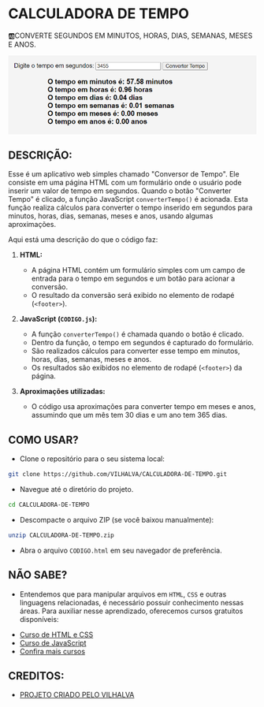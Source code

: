 # CALCULADORA DE TEMPO
🆎CONVERTE SEGUNDOS EM MINUTOS, HORAS, DIAS, SEMANAS, MESES E ANOS. 

<img src="FOTO.png" align="center" width="600"> <br>

## DESCRIÇÃO:
Esse é um aplicativo web simples chamado "Conversor de Tempo". Ele consiste em uma página HTML com um formulário onde o usuário pode inserir um valor de tempo em segundos. Quando o botão "Converter Tempo" é clicado, a função JavaScript `converterTempo()` é acionada. Esta função realiza cálculos para converter o tempo inserido em segundos para minutos, horas, dias, semanas, meses e anos, usando algumas aproximações.

Aqui está uma descrição do que o código faz:

1. **HTML:**
   - A página HTML contém um formulário simples com um campo de entrada para o tempo em segundos e um botão para acionar a conversão.
   - O resultado da conversão será exibido no elemento de rodapé (`<footer>`).

2. **JavaScript (`CODIGO.js`):**
   - A função `converterTempo()` é chamada quando o botão é clicado.
   - Dentro da função, o tempo em segundos é capturado do formulário.
   - São realizados cálculos para converter esse tempo em minutos, horas, dias, semanas, meses e anos.
   - Os resultados são exibidos no elemento de rodapé (`<footer>`) da página.

3. **Aproximações utilizadas:**
   - O código usa aproximações para converter tempo em meses e anos, assumindo que um mês tem 30 dias e um ano tem 365 dias.

## COMO USAR?
* Clone o repositório para o seu sistema local:

```bash
git clone https://github.com/VILHALVA/CALCULADORA-DE-TEMPO.git
```

* Navegue até o diretório do projeto.

```bash
cd CALCULADORA-DE-TEMPO
```

* Descompacte o arquivo ZIP (se você baixou manualmente):

```bash
unzip CALCULADORA-DE-TEMPO.zip
```
* Abra o arquivo `CODIGO.html` em seu navegador de preferência.

## NÃO SABE?
- Entendemos que para manipular arquivos em `HTML`, `CSS` e outras linguagens relacionadas, é necessário possuir conhecimento nessas áreas. Para auxiliar nesse aprendizado, oferecemos cursos gratuitos disponíveis:
* [Curso de HTML e CSS](https://github.com/VILHALVA/CURSO-DE-HTML-E-CSS)
* [Curso de JavaScript](https://github.com/VILHALVA/CURSO-DE-JAVASCRIPT)
* [Confira mais cursos](https://github.com/VILHALVA?tab=repositories&q=+topic:CURSO)

## CREDITOS:
- [PROJETO CRIADO PELO VILHALVA](https://github.com/VILHALVA)
